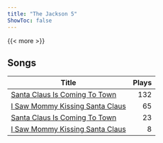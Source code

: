 ```yaml
---
title: "The Jackson 5"
ShowToc: false
---
```


{{< more >}}

## Songs
Title | Plays 
----- | -----: 
[Santa Claus Is Coming To Town](/songs/santa-claus-is-coming-to-town) | 132
[I Saw Mommy Kissing Santa Claus](/songs/i-saw-mommy-kissing-santa-claus) | 65
[Santa Claus Is Coming To Town](/songs/santa-claus-is-coming-to-town) | 23
[I Saw Mommy Kissing Santa Claus](/songs/i-saw-mommy-kissing-santa-claus) | 8

